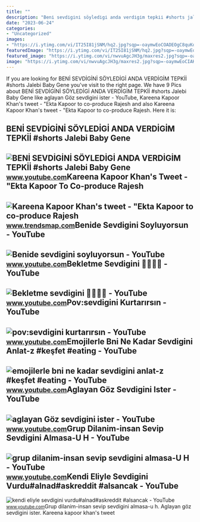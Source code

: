 ```yaml
---
title: ""
description: "Beni̇ sevdi̇gi̇ni̇ söyledi̇gi̇ anda verdi̇gi̇m tepki̇i̇ #shorts jalebi baby gene"
date: "2023-06-24"
categories:
- "Uncategorized"
images:
- "https://i.ytimg.com/vi/IT25I81jSNM/hq2.jpg?sqp=-oaymwEoCOADEOgC8quKqQMcGADwAQH4Ad4DgALgA4oCDAgAEAEYZSBRKEAwDw==&amp;rs=AOn4CLBBDsOwXPUToQmHgrLXzg9zxEcm5g"
featuredImage: "https://i.ytimg.com/vi/IT25I81jSNM/hq2.jpg?sqp=-oaymwEoCOADEOgC8quKqQMcGADwAQH4Ad4DgALgA4oCDAgAEAEYZSBRKEAwDw==&amp;rs=AOn4CLBBDsOwXPUToQmHgrLXzg9zxEcm5g"
featured_image: "https://i.ytimg.com/vi/nwvuAgcJH3g/maxres2.jpg?sqp=-oaymwEoCIAKENAF8quKqQMcGADwAQH4AZQDgALQBYoCDAgAEAEYZSBcKFAwDw==&amp;rs=AOn4CLBOdW5FRzlfQD5g6ziVAIgB_OmwTA"
image: "https://i.ytimg.com/vi/nwvuAgcJH3g/maxres2.jpg?sqp=-oaymwEoCIAKENAF8quKqQMcGADwAQH4AZQDgALQBYoCDAgAEAEYZSBcKFAwDw==&amp;rs=AOn4CLBOdW5FRzlfQD5g6ziVAIgB_OmwTA"
---
```


If you are looking for BENİ SEVDİGİNİ SÖYLEDİGİ ANDA VERDİGİM TEPKİİ #shorts Jalebi Baby Gene you've visit to the right page. We have 9 Pics about BENİ SEVDİGİNİ SÖYLEDİGİ ANDA VERDİGİM TEPKİİ #shorts Jalebi Baby Gene like aglayan Göz sevdigini ister - YouTube, Kareena Kapoor Khan's tweet - "Ekta Kapoor to co-produce Rajesh and also Kareena Kapoor Khan's tweet - "Ekta Kapoor to co-produce Rajesh. Here it is:

BENİ SEVDİGİNİ SÖYLEDİGİ ANDA VERDİGİM TEPKİİ #shorts Jalebi Baby Gene
----------------------------------------------------------------------

 ![BENİ SEVDİGİNİ SÖYLEDİGİ ANDA VERDİGİM TEPKİİ #shorts Jalebi Baby Gene](https://i.ytimg.com/vi/tuCeAV-f1jI/maxres2.jpg?sqp=-oaymwEoCIAKENAF8quKqQMcGADwAQH4AYwCgALgA4oCDAgAEAEYciBOKD8wDw==&rs=AOn4CLApaVjxdtKpzmg7g36Po5RHllV4mg) <small>www.youtube.com</small>Kareena Kapoor Khan's Tweet - "Ekta Kapoor To Co-produce Rajesh
---------------------------------------------------------------

 ![Kareena Kapoor Khan's tweet - "Ekta Kapoor to co-produce Rajesh](https://pbs.twimg.com/media/Fcyada8X0AANSFu.jpg) <small>www.trendsmap.com</small>Benide Sevdigini Soyluyorsun - YouTube
--------------------------------------

 ![Benide sevdigini soyluyorsun - YouTube](https://i.ytimg.com/vi/IT25I81jSNM/hq2.jpg?sqp=-oaymwEoCOADEOgC8quKqQMcGADwAQH4Ad4DgALgA4oCDAgAEAEYZSBRKEAwDw==&rs=AOn4CLBBDsOwXPUToQmHgrLXzg9zxEcm5g) <small>www.youtube.com</small>Bekletme Sevdigini 🌼👑👑👑 - YouTube
---------------------------------

 ![Bekletme sevdigini 🌼👑👑👑 - YouTube](https://i.ytimg.com/vi/oKlnTo-g1J4/maxres2.jpg?sqp=-oaymwEoCIAKENAF8quKqQMcGADwAQH4AZQDgALQBYoCDAgAEAEYUCBWKGUwDw==&rs=AOn4CLBQ0GDwBuzXPDNjY99IFqFznEwbwQ) <small>www.youtube.com</small>Pov:sevdigini Kurtarırsın - YouTube
-----------------------------------

 ![pov:sevdigini kurtarırsın - YouTube](https://i.ytimg.com/vi/4anFt5IRu9s/maxresdefault.jpg?sqp=-oaymwEmCIAKENAF8quKqQMa8AEB-AH-CYAC0AWKAgwIABABGGUgXihQMA8=&rs=AOn4CLCCCH1yfoQ4qbyY4_mBt-32xF2TKw) <small>www.youtube.com</small>Emojilerle Bni Ne Kadar Sevdigini Anlat-z #keşfet #eating - YouTube
-------------------------------------------------------------------

 ![emojilerle bni ne kadar sevdigini anlat-z #keşfet #eating - YouTube](https://i.ytimg.com/vi/TM9tS6UhUp8/maxres2.jpg?sqp=-oaymwEoCIAKENAF8quKqQMcGADwAQH4Ac4FgAKACooCDAgAEAEYZSBPKEEwDw==&rs=AOn4CLBZdFiR5wWEfVc7sQH8S-2Q5Ggg2g) <small>www.youtube.com</small>Aglayan Göz Sevdigini Ister - YouTube
-------------------------------------

 ![aglayan Göz sevdigini ister - YouTube](https://i.ytimg.com/vi/nwvuAgcJH3g/maxres2.jpg?sqp=-oaymwEoCIAKENAF8quKqQMcGADwAQH4AZQDgALQBYoCDAgAEAEYZSBcKFAwDw==&rs=AOn4CLBOdW5FRzlfQD5g6ziVAIgB_OmwTA) <small>www.youtube.com</small>Grup Dilanim-insan Sevip Sevdigini Almasa-U H - YouTube
-------------------------------------------------------

 ![grup dilanim-insan sevip sevdigini almasa-U H - YouTube](https://i.ytimg.com/vi/TqzoiYTGB0s/maxresdefault.jpg?sqp=-oaymwEmCIAKENAF8quKqQMa8AEB-AH-CYAC0AWKAgwIABABGGUgWShNMA8=&rs=AOn4CLA5fEFLcANM5AS4QK6fPQ1ksenmAw) <small>www.youtube.com</small>Kendi Eliyle Sevdigini Vurdu#alnad#askreddit #alsancak - YouTube
----------------------------------------------------------------

 ![kendi eliyle sevdigini vurdu#alnad#askreddit #alsancak - YouTube](https://i.ytimg.com/vi/VxYYqTBgA5k/maxresdefault.jpg?sqp=-oaymwEoCIAKENAF8quKqQMcGADwAQH4Ac4FgAKACooCDAgAEAEYZSBZKEowDw==&rs=AOn4CLAeWCTtzMKBwflksFc39-kbyfqp5g) <small>www.youtube.com</small>Grup dilanim-insan sevip sevdigini almasa-u h. Aglayan göz sevdigini ister. Kareena kapoor khan's tweet
